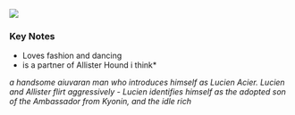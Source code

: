 
![](../assets/7cc69069002bbb00194eacfb67216084.png)

### Key Notes
- Loves fashion and dancing
- is a partner of Allister Hound i think*


_a handsome aiuvaran man who introduces himself as Lucien Acier. Lucien and Allister flirt aggressively - Lucien identifies himself as the adopted son of the Ambassador from Kyonin, and the idle rich_